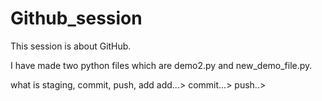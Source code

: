 # Github_session
This session is about GitHub.


I have made two python files which are demo2.py and new_demo_file.py.

what is staging, commit, push, add
add...> commit...> push..>
